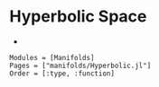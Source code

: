 # Hyperbolic Space
-
```@autodocs
Modules = [Manifolds]
Pages = ["manifolds/Hyperbolic.jl"]
Order = [:type, :function]
```
